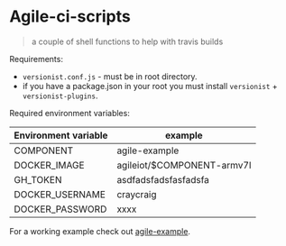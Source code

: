 # Agile-ci-scripts

> a couple of shell functions to help with travis builds

Requirements:

* `versionist.conf.js` - must be in root directory.
* if you have a package.json in your root you must install `versionist` + `versionist-plugins`.

Required environment variables:

| Environment variable | example                    |
|-----------------------|----------------------------|
| COMPONENT             | agile-example              |
| DOCKER_IMAGE          | agileiot/$COMPONENT-armv7l |
| GH_TOKEN              | asdfadsfadsfasfadsfa       |
| DOCKER_USERNAME       | craycraig                  |
| DOCKER_PASSWORD       | xxxx                       |

For a working example check out [agile-example](https://github.com/Agile-IoT/agile-example).

